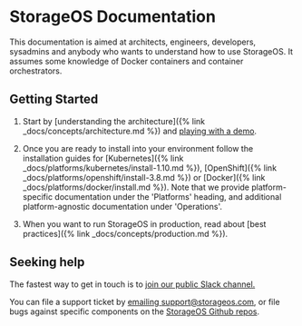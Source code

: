 # StorageOS Documentation

This documentation is aimed at architects, engineers, developers, sysadmins and
anybody who wants to understand how to use StorageOS. It assumes some knowledge
of Docker containers and container orchestrators.


## Getting Started

1. Start by [understanding the architecture]({% link
_docs/concepts/architecture.md %}) and [playing with a demo](http://play.storageos.com/main).

1. Once you are ready to install into your environment follow the
installation guides for [Kubernetes]({% link _docs/platforms/kubernetes/install-1.10.md %}),
[OpenShift]({% link _docs/platforms/openshift/install-3.8.md %}) or [Docker]({% link
_docs/platforms/docker/install.md %}). Note that we provide platform-specific
documentation under the 'Platforms' heading, and additional platform-agnostic
documentation under 'Operations'.

1. When you want to run StorageOS in production, read about [best practices]({% link
_docs/concepts/production.md %}).

## Seeking help

The fastest way to get in touch is to [join our public Slack
channel.](https://slack.storageos.com) <script async defer
src="http://slack.storageos.com/slackin.js"></script>

You can file a support ticket by [emailing
support@storageos.com](mailto:support@storageos.com), or file bugs against
specific components on the [StorageOS Github
repos](https://github.com/storageos).
